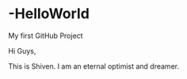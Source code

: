 # -HelloWorld
My first GitHub Project

Hi Guys,

This is Shiven.
I am an eternal optimist and dreamer.
